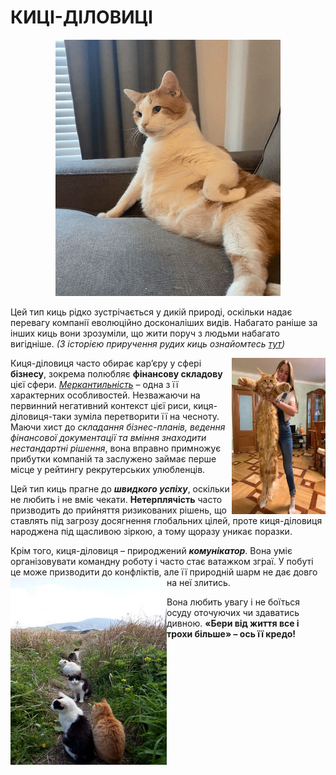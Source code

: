 # **КИЦІ-ДІЛОВИЦІ**   
<p align="center">
  <img width="360" height="410" src="киця-діловиця.jpg">
</p>

Цей тип киць рідко зустрічається у дикій природі, оскільки надає перевагу компанії еволюційно досконаліших видів. Набагато раніше за інших киць вони зрозуміли, що жити поруч з людьми набагато вигідніше. _(З історією приручення рудих киць ознайомтесь [тут](https://life.pravda.com.ua/society/2022/12/24/251979/))_ 

<img align="right" width="150" height="250" src="кд3.jpg">

Киця-діловиця часто обирає кар’єру у сфері **бізнесу**, зокрема полюбляє **фінансову складову** цієї сфери. _[Меркантильність](https://termin.in.ua/merkantyl-nist/)_ – одна з її характерних особливостей. Незважаючи на первинний негативний контекст цієї риси, киця-діловиця-таки зуміла перетворити її на чесноту. Маючи хист до _складання бізнес-планів, ведення фінансової документації та вміння знаходити нестандартні рішення_, вона вправно примножує прибутки компаній та заслужено займає перше місце у рейтингу рекрутерських улюбленців.

Цей тип киць прагне до _**швидкого успіху**_, оскільки не любить і не вміє чекати. **Нетерплячість** часто призводить до прийняття ризикованих рішень, що ставлять під загрозу досягнення глобальних цілей, проте киця-діловиця народжена під щасливою зіркою, а тому щоразу уникає поразки. 

Крім того, киця-діловиця – природжений _**комунікатор**_. Вона уміє організовувати командну роботу і часто стає ватажком зграї. У побуті це може призводити до конфліктів, але її природній шарм не дає довго на неї злитись. <img align="left" width="250" height="300" src="кд1.jpg">

Вона любить увагу і не боїться осуду оточуючих чи здаватись дивною. **«Бери від життя все і трохи більше» – ось її кредо!**
